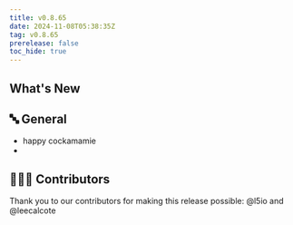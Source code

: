 ```yaml
---
title: v0.8.65
date: 2024-11-08T05:38:35Z
tag: v0.8.65
prerelease: false
toc_hide: true
---
```


## What's New
## 🔤 General
* happy cockamamie
* 
## 👨🏽‍💻 Contributors

Thank you to our contributors for making this release possible:
@l5io and @leecalcote

